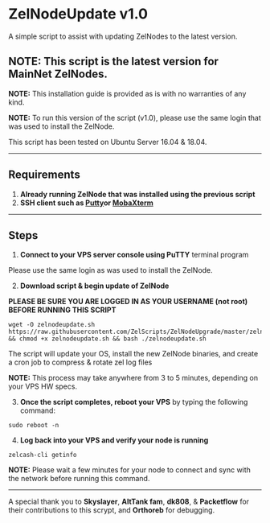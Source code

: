 # ZelNodeUpdate v1.0
A simple script to assist with updating ZelNodes to the latest version.

## NOTE: This script is the latest version for MainNet ZelNodes.

**NOTE:** This installation guide is provided as is with no warranties of any kind.

**NOTE:** To run this version of the script (v1.0), please use the same login that was used to install the ZelNode.

This script has been tested on Ubuntu Server 16.04 & 18.04.

***
## Requirements
1) **Already running ZelNode that was installed using the previous script**
2) **SSH client such as [Putty](https://www.putty.org/)or [MobaXterm](https://mobaxterm.mobatek.net/)**

***
## Steps

1) **Connect to your VPS server console using PuTTY** terminal program

Please use the same login as was used to install the ZelNode.

2) **Download script & begin update of ZelNode**

**PLEASE BE SURE YOU ARE LOGGED IN AS YOUR USERNAME (not root) BEFORE RUNNING THIS SCRIPT**

```
wget -O zelnodeupdate.sh https://raw.githubusercontent.com/ZelScripts/ZelNodeUpgrade/master/zelnodeupdate.sh && chmod +x zelnodeupdate.sh && bash ./zelnodeupdate.sh
```

The script will update your OS, install the new ZelNode binaries, and create a cron job to compress & rotate zel log files

__NOTE:__ This process may take anywhere from 3 to 5 minutes, depending on your VPS HW specs.

3) **Once the script completes, reboot your VPS** by typing the following command:

```
sudo reboot -n
```

4) **Log back into your VPS and verify your node is running**

```
zelcash-cli getinfo
```

__NOTE:__ Please wait a few minutes for your node to connect and sync with the network before running this command.

***
A special thank you to **Skyslayer**, **AltTank fam**, **dk808**, & **Packetflow** for their contributions to this scrypt, and **Orthoreb** for debugging.
